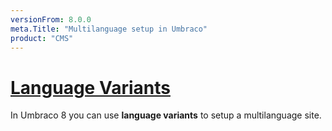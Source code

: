 ```yaml
---
versionFrom: 8.0.0
meta.Title: "Multilanguage setup in Umbraco"
product: "CMS"
---
```


# [Language Variants](../../Getting-Started/Backoffice/Variants)

In Umbraco 8 you can use **language variants** to setup a multilanguage site.
